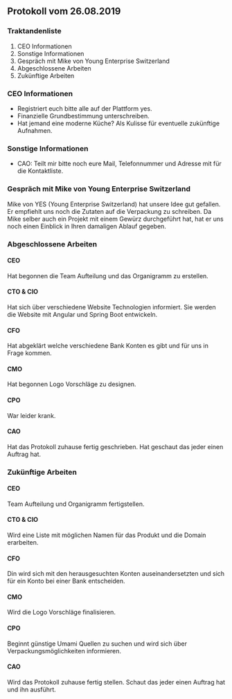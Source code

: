 ## Protokoll vom 26.08.2019  

### Traktandenliste

1. CEO Informationen
2. Sonstige Informationen
3. Gespräch mit Mike von Young Enterprise Switzerland
4. Abgeschlossene Arbeiten
5. Zukünftige Arbeiten

### CEO Informationen

* Registriert euch bitte alle auf der Plattform yes. 
* Finanzielle Grundbestimmung unterschreiben.
* Hat jemand eine moderne Küche? Als Kulisse für eventuelle zukünftige Aufnahmen.

### Sonstige Informationen

* CAO: Teilt mir bitte noch eure Mail, Telefonnummer und Adresse mit für die Kontaktliste.

### Gespräch mit Mike von Young Enterprise Switzerland

Mike von YES (Young Enterprise Switzerland) hat unsere Idee gut gefallen. Er empfiehlt uns noch die Zutaten auf die Verpackung zu schreiben. Da Mike selber auch ein Projekt mit einem Gewürz durchgeführt hat, hat er uns noch einen Einblick in Ihren damaligen Ablauf gegeben. 

### Abgeschlossene Arbeiten

#### CEO

Hat begonnen die Team Aufteilung und das Organigramm zu erstellen.

#### CTO & CIO

Hat sich über verschiedene Website Technologien informiert. Sie werden die Website mit Angular und Spring Boot entwickeln.

#### CFO

Hat abgeklärt welche verschiedene Bank Konten es gibt und für uns in Frage kommen. 

#### CMO

Hat begonnen Logo Vorschläge zu designen.

#### CPO

War leider krank.

#### CAO

Hat das Protokoll zuhause fertig geschrieben. Hat geschaut das jeder einen Auftrag hat.

### Zukünftige Arbeiten

#### CEO

Team Aufteilung und Organigramm fertigstellen.

#### CTO & CIO

Wird eine Liste mit möglichen Namen für das Produkt und die Domain erarbeiten.

#### CFO

Din wird sich mit den herausgesuchten Konten auseinandersetzten und sich für ein Konto bei einer Bank entscheiden. 

#### CMO

Wird die Logo Vorschläge finalisieren.

#### CPO

Beginnt günstige Umami Quellen zu suchen und wird sich über Verpackungsmöglichkeiten informieren.

#### CAO

Wird das Protokoll zuhause fertig stellen. Schaut das jeder einen Auftrag hat und ihn ausführt.

 